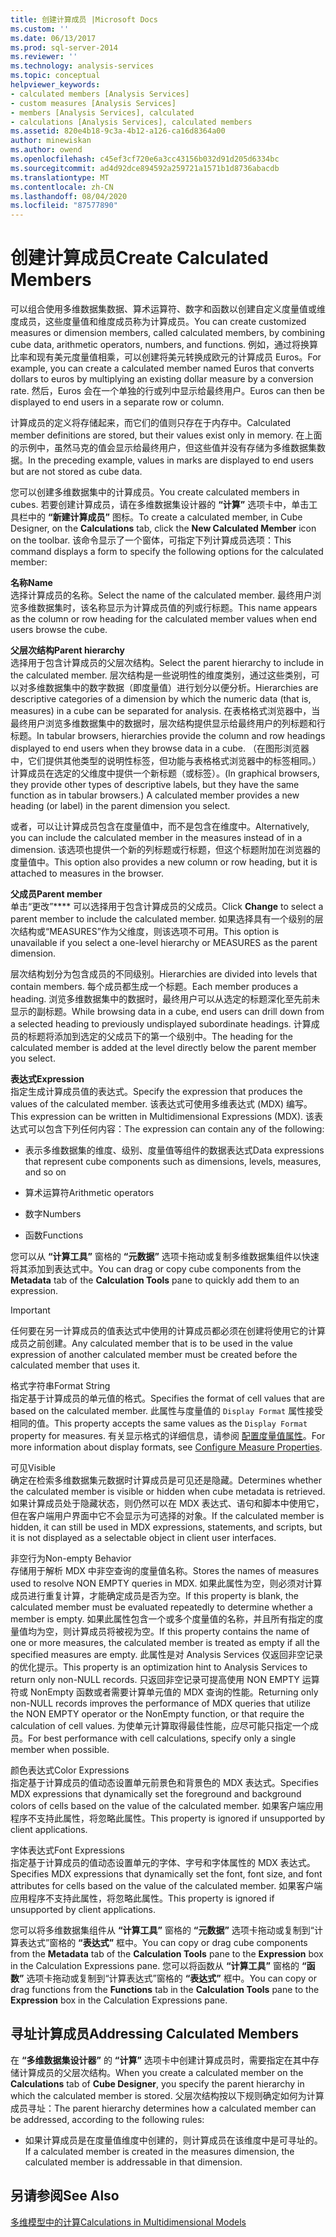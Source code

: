 ```yaml
---
title: 创建计算成员 |Microsoft Docs
ms.custom: ''
ms.date: 06/13/2017
ms.prod: sql-server-2014
ms.reviewer: ''
ms.technology: analysis-services
ms.topic: conceptual
helpviewer_keywords:
- calculated members [Analysis Services]
- custom measures [Analysis Services]
- members [Analysis Services], calculated
- calculations [Analysis Services], calculated members
ms.assetid: 820e4b18-9c3a-4b12-a126-ca16d8364a00
author: minewiskan
ms.author: owend
ms.openlocfilehash: c45ef3cf720e6a3cc43156b032d91d205d6334bc
ms.sourcegitcommit: ad4d92dce894592a259721a1571b1d8736abacdb
ms.translationtype: MT
ms.contentlocale: zh-CN
ms.lasthandoff: 08/04/2020
ms.locfileid: "87577890"
---
```

# <a name="create-calculated-members"></a><span data-ttu-id="d210b-102">创建计算成员</span><span class="sxs-lookup"><span data-stu-id="d210b-102">Create Calculated Members</span></span>
  <span data-ttu-id="d210b-103">可以组合使用多维数据集数据、算术运算符、数字和函数以创建自定义度量值或维度成员，这些度量值和维度成员称为计算成员。</span><span class="sxs-lookup"><span data-stu-id="d210b-103">You can create customized measures or dimension members, called calculated members, by combining cube data, arithmetic operators, numbers, and functions.</span></span> <span data-ttu-id="d210b-104">例如，通过将换算比率和现有美元度量值相乘，可以创建将美元转换成欧元的计算成员 Euros。</span><span class="sxs-lookup"><span data-stu-id="d210b-104">For example, you can create a calculated member named Euros that converts dollars to euros by multiplying an existing dollar measure by a conversion rate.</span></span> <span data-ttu-id="d210b-105">然后，Euros 会在一个单独的行或列中显示给最终用户。</span><span class="sxs-lookup"><span data-stu-id="d210b-105">Euros can then be displayed to end users in a separate row or column.</span></span>  
  
 <span data-ttu-id="d210b-106">计算成员的定义将存储起来，而它们的值则只存在于内存中。</span><span class="sxs-lookup"><span data-stu-id="d210b-106">Calculated member definitions are stored, but their values exist only in memory.</span></span> <span data-ttu-id="d210b-107">在上面的示例中，虽然马克的值会显示给最终用户，但这些值并没有存储为多维数据集数据。</span><span class="sxs-lookup"><span data-stu-id="d210b-107">In the preceding example, values in marks are displayed to end users but are not stored as cube data.</span></span>  
  
 <span data-ttu-id="d210b-108">您可以创建多维数据集中的计算成员。</span><span class="sxs-lookup"><span data-stu-id="d210b-108">You create calculated members in cubes.</span></span> <span data-ttu-id="d210b-109">若要创建计算成员，请在多维数据集设计器的 **“计算”** 选项卡中，单击工具栏中的 **“新建计算成员”** 图标。</span><span class="sxs-lookup"><span data-stu-id="d210b-109">To create a calculated member, in Cube Designer, on the **Calculations** tab, click the **New Calculated Member** icon on the toolbar.</span></span> <span data-ttu-id="d210b-110">该命令显示了一个窗体，可指定下列计算成员选项：</span><span class="sxs-lookup"><span data-stu-id="d210b-110">This command displays a form to specify the following options for the calculated member:</span></span>  
  
 <span data-ttu-id="d210b-111">**名称**</span><span class="sxs-lookup"><span data-stu-id="d210b-111">**Name**</span></span>  
 <span data-ttu-id="d210b-112">选择计算成员的名称。</span><span class="sxs-lookup"><span data-stu-id="d210b-112">Select the name of the calculated member.</span></span> <span data-ttu-id="d210b-113">最终用户浏览多维数据集时，该名称显示为计算成员值的列或行标题。</span><span class="sxs-lookup"><span data-stu-id="d210b-113">This name appears as the column or row heading for the calculated member values when end users browse the cube.</span></span>  
  
 <span data-ttu-id="d210b-114">**父层次结构**</span><span class="sxs-lookup"><span data-stu-id="d210b-114">**Parent hierarchy**</span></span>  
 <span data-ttu-id="d210b-115">选择用于包含计算成员的父层次结构。</span><span class="sxs-lookup"><span data-stu-id="d210b-115">Select the parent hierarchy to include in the calculated member.</span></span> <span data-ttu-id="d210b-116">层次结构是一些说明性的维度类别，通过这些类别，可以对多维数据集中的数字数据（即度量值）进行划分以便分析。</span><span class="sxs-lookup"><span data-stu-id="d210b-116">Hierarchies are descriptive categories of a dimension by which the numeric data (that is, measures) in a cube can be separated for analysis.</span></span> <span data-ttu-id="d210b-117">在表格格式浏览器中，当最终用户浏览多维数据集中的数据时，层次结构提供显示给最终用户的列标题和行标题。</span><span class="sxs-lookup"><span data-stu-id="d210b-117">In tabular browsers, hierarchies provide the column and row headings displayed to end users when they browse data in a cube.</span></span> <span data-ttu-id="d210b-118">（在图形浏览器中，它们提供其他类型的说明性标签，但功能与表格格式浏览器中的标签相同。）计算成员在选定的父维度中提供一个新标题（或标签）。</span><span class="sxs-lookup"><span data-stu-id="d210b-118">(In graphical browsers, they provide other types of descriptive labels, but they have the same function as in tabular browsers.) A calculated member provides a new heading (or label) in the parent dimension you select.</span></span>  
  
 <span data-ttu-id="d210b-119">或者，可以让计算成员包含在度量值中，而不是包含在维度中。</span><span class="sxs-lookup"><span data-stu-id="d210b-119">Alternatively, you can include the calculated member in the measures instead of in a dimension.</span></span> <span data-ttu-id="d210b-120">该选项也提供一个新的列标题或行标题，但这个标题附加在浏览器的度量值中。</span><span class="sxs-lookup"><span data-stu-id="d210b-120">This option also provides a new column or row heading, but it is attached to measures in the browser.</span></span>  
  
 <span data-ttu-id="d210b-121">**父成员**</span><span class="sxs-lookup"><span data-stu-id="d210b-121">**Parent member**</span></span>  
 <span data-ttu-id="d210b-122">单击“更改”\*\*\*\* 可以选择用于包含计算成员的父成员。</span><span class="sxs-lookup"><span data-stu-id="d210b-122">Click **Change** to select a parent member to include the calculated member.</span></span> <span data-ttu-id="d210b-123">如果选择具有一个级别的层次结构或“MEASURES”作为父维度，则该选项不可用。</span><span class="sxs-lookup"><span data-stu-id="d210b-123">This option is unavailable if you select a one-level hierarchy or MEASURES as the parent dimension.</span></span>  
  
 <span data-ttu-id="d210b-124">层次结构划分为包含成员的不同级别。</span><span class="sxs-lookup"><span data-stu-id="d210b-124">Hierarchies are divided into levels that contain members.</span></span> <span data-ttu-id="d210b-125">每个成员都生成一个标题。</span><span class="sxs-lookup"><span data-stu-id="d210b-125">Each member produces a heading.</span></span> <span data-ttu-id="d210b-126">浏览多维数据集中的数据时，最终用户可以从选定的标题深化至先前未显示的副标题。</span><span class="sxs-lookup"><span data-stu-id="d210b-126">While browsing data in a cube, end users can drill down from a selected heading to previously undisplayed subordinate headings.</span></span> <span data-ttu-id="d210b-127">计算成员的标题将添加到选定的父成员下的第一个级别中。</span><span class="sxs-lookup"><span data-stu-id="d210b-127">The heading for the calculated member is added at the level directly below the parent member you select.</span></span>  
  
 <span data-ttu-id="d210b-128">**表达式**</span><span class="sxs-lookup"><span data-stu-id="d210b-128">**Expression**</span></span>  
 <span data-ttu-id="d210b-129">指定生成计算成员值的表达式。</span><span class="sxs-lookup"><span data-stu-id="d210b-129">Specify the expression that produces the values of the calculated member.</span></span> <span data-ttu-id="d210b-130">该表达式可使用多维表达式 (MDX) 编写。</span><span class="sxs-lookup"><span data-stu-id="d210b-130">This expression can be written in Multidimensional Expressions (MDX).</span></span> <span data-ttu-id="d210b-131">该表达式可以包含下列任何内容：</span><span class="sxs-lookup"><span data-stu-id="d210b-131">The expression can contain any of the following:</span></span>  
  
-   <span data-ttu-id="d210b-132">表示多维数据集的维度、级别、度量值等组件的数据表达式</span><span class="sxs-lookup"><span data-stu-id="d210b-132">Data expressions that represent cube components such as dimensions, levels, measures, and so on</span></span>  
  
-   <span data-ttu-id="d210b-133">算术运算符</span><span class="sxs-lookup"><span data-stu-id="d210b-133">Arithmetic operators</span></span>  
  
-   <span data-ttu-id="d210b-134">数字</span><span class="sxs-lookup"><span data-stu-id="d210b-134">Numbers</span></span>  
  
-   <span data-ttu-id="d210b-135">函数</span><span class="sxs-lookup"><span data-stu-id="d210b-135">Functions</span></span>  
  
 <span data-ttu-id="d210b-136">您可以从 **“计算工具”** 窗格的 **“元数据”** 选项卡拖动或复制多维数据集组件以快速将其添加到表达式中。</span><span class="sxs-lookup"><span data-stu-id="d210b-136">You can drag or copy cube components from the **Metadata** tab of the **Calculation Tools** pane to quickly add them to an expression.</span></span>  
  
> [!IMPORTANT]  
>  <span data-ttu-id="d210b-137">任何要在另一计算成员的值表达式中使用的计算成员都必须在创建将使用它的计算成员之前创建。</span><span class="sxs-lookup"><span data-stu-id="d210b-137">Any calculated member that is to be used in the value expression of another calculated member must be created before the calculated member that uses it.</span></span>  
  
 <span data-ttu-id="d210b-138">格式字符串</span><span class="sxs-lookup"><span data-stu-id="d210b-138">Format String</span></span>  
 <span data-ttu-id="d210b-139">指定基于计算成员的单元值的格式。</span><span class="sxs-lookup"><span data-stu-id="d210b-139">Specifies the format of cell values that are based on the calculated member.</span></span> <span data-ttu-id="d210b-140">此属性与度量值的 `Display Format` 属性接受相同的值。</span><span class="sxs-lookup"><span data-stu-id="d210b-140">This property accepts the same values as the `Display Format` property for measures.</span></span> <span data-ttu-id="d210b-141">有关显示格式的详细信息，请参阅 [配置度量值属性](configure-measure-properties.md)。</span><span class="sxs-lookup"><span data-stu-id="d210b-141">For more information about display formats, see [Configure Measure Properties](configure-measure-properties.md).</span></span>  
  
 <span data-ttu-id="d210b-142">可见</span><span class="sxs-lookup"><span data-stu-id="d210b-142">Visible</span></span>  
 <span data-ttu-id="d210b-143">确定在检索多维数据集元数据时计算成员是可见还是隐藏。</span><span class="sxs-lookup"><span data-stu-id="d210b-143">Determines whether the calculated member is visible or hidden when cube metadata is retrieved.</span></span> <span data-ttu-id="d210b-144">如果计算成员处于隐藏状态，则仍然可以在 MDX 表达式、语句和脚本中使用它，但在客户端用户界面中它不会显示为可选择的对象。</span><span class="sxs-lookup"><span data-stu-id="d210b-144">If the calculated member is hidden, it can still be used in MDX expressions, statements, and scripts, but it is not displayed as a selectable object in client user interfaces.</span></span>  
  
 <span data-ttu-id="d210b-145">非空行为</span><span class="sxs-lookup"><span data-stu-id="d210b-145">Non-empty Behavior</span></span>  
 <span data-ttu-id="d210b-146">存储用于解析 MDX 中非空查询的度量值名称。</span><span class="sxs-lookup"><span data-stu-id="d210b-146">Stores the names of measures used to resolve NON EMPTY queries in MDX.</span></span> <span data-ttu-id="d210b-147">如果此属性为空，则必须对计算成员进行重复计算，才能确定成员是否为空。</span><span class="sxs-lookup"><span data-stu-id="d210b-147">If this property is blank, the calculated member must be evaluated repeatedly to determine whether a member is empty.</span></span> <span data-ttu-id="d210b-148">如果此属性包含一个或多个度量值的名称，并且所有指定的度量值均为空，则计算成员将被视为空。</span><span class="sxs-lookup"><span data-stu-id="d210b-148">If this property contains the name of one or more measures, the calculated member is treated as empty if all the specified measures are empty.</span></span> <span data-ttu-id="d210b-149">此属性是对 Analysis Services 仅返回非空记录的优化提示。</span><span class="sxs-lookup"><span data-stu-id="d210b-149">This property is an optimization hint to Analysis Services to return only non-NULL records.</span></span> <span data-ttu-id="d210b-150">只返回非空记录可提高使用 NON EMPTY 运算符或 NonEmpty 函数或者需要计算单元值的 MDX 查询的性能。</span><span class="sxs-lookup"><span data-stu-id="d210b-150">Returning only non-NULL records improves the performance of MDX queries that utilize the NON EMPTY operator or the NonEmpty function, or that require the calculation of cell values.</span></span> <span data-ttu-id="d210b-151">为使单元计算取得最佳性能，应尽可能只指定一个成员。</span><span class="sxs-lookup"><span data-stu-id="d210b-151">For best performance with cell calculations, specify only a single member when possible.</span></span>  
  
 <span data-ttu-id="d210b-152">颜色表达式</span><span class="sxs-lookup"><span data-stu-id="d210b-152">Color Expressions</span></span>  
 <span data-ttu-id="d210b-153">指定基于计算成员的值动态设置单元前景色和背景色的 MDX 表达式。</span><span class="sxs-lookup"><span data-stu-id="d210b-153">Specifies MDX expressions that dynamically set the foreground and background colors of cells based on the value of the calculated member.</span></span> <span data-ttu-id="d210b-154">如果客户端应用程序不支持此属性，将忽略此属性。</span><span class="sxs-lookup"><span data-stu-id="d210b-154">This property is ignored if unsupported by client applications.</span></span>  
  
 <span data-ttu-id="d210b-155">字体表达式</span><span class="sxs-lookup"><span data-stu-id="d210b-155">Font Expressions</span></span>  
 <span data-ttu-id="d210b-156">指定基于计算成员的值动态设置单元的字体、字号和字体属性的 MDX 表达式。</span><span class="sxs-lookup"><span data-stu-id="d210b-156">Specifies MDX expressions that dynamically set the font, font size, and font attributes for cells based on the value of the calculated member.</span></span> <span data-ttu-id="d210b-157">如果客户端应用程序不支持此属性，将忽略此属性。</span><span class="sxs-lookup"><span data-stu-id="d210b-157">This property is ignored if unsupported by client applications.</span></span>  
  
 <span data-ttu-id="d210b-158">您可以将多维数据集组件从 **“计算工具”** 窗格的 **“元数据”** 选项卡拖动或复制到“计算表达式”窗格的 **“表达式”** 框中。</span><span class="sxs-lookup"><span data-stu-id="d210b-158">You can copy or drag cube components from the **Metadata** tab of the **Calculation Tools** pane to the **Expression** box in the Calculation Expressions pane.</span></span> <span data-ttu-id="d210b-159">您可以将函数从 **“计算工具”** 窗格的 **“函数”** 选项卡拖动或复制到“计算表达式”窗格的 **“表达式”** 框中。</span><span class="sxs-lookup"><span data-stu-id="d210b-159">You can copy or drag functions from the **Functions** tab in the **Calculation Tools** pane to the **Expression** box in the Calculation Expressions pane.</span></span>  
  
## <a name="addressing-calculated-members"></a><span data-ttu-id="d210b-160">寻址计算成员</span><span class="sxs-lookup"><span data-stu-id="d210b-160">Addressing Calculated Members</span></span>  
 <span data-ttu-id="d210b-161">在 **“多维数据集设计器”** 的 **“计算”** 选项卡中创建计算成员时，需要指定在其中存储计算成员的父层次结构。</span><span class="sxs-lookup"><span data-stu-id="d210b-161">When you create a calculated member on the **Calculations** tab of **Cube Designer**, you specify the parent hierarchy in which the calculated member is stored.</span></span> <span data-ttu-id="d210b-162">父层次结构按以下规则确定如何为计算成员寻址：</span><span class="sxs-lookup"><span data-stu-id="d210b-162">The parent hierarchy determines how a calculated member can be addressed, according to the following rules:</span></span>  
  
-   <span data-ttu-id="d210b-163">如果计算成员是在度量值维度中创建的，则计算成员在该维度中是可寻址的。</span><span class="sxs-lookup"><span data-stu-id="d210b-163">If a calculated member is created in the measures dimension, the calculated member is addressable in that dimension.</span></span>  
  
## <a name="see-also"></a><span data-ttu-id="d210b-164">另请参阅</span><span class="sxs-lookup"><span data-stu-id="d210b-164">See Also</span></span>  
 [<span data-ttu-id="d210b-165">多维模型中的计算</span><span class="sxs-lookup"><span data-stu-id="d210b-165">Calculations in Multidimensional Models</span></span>](calculations-in-multidimensional-models.md)  
  
  
